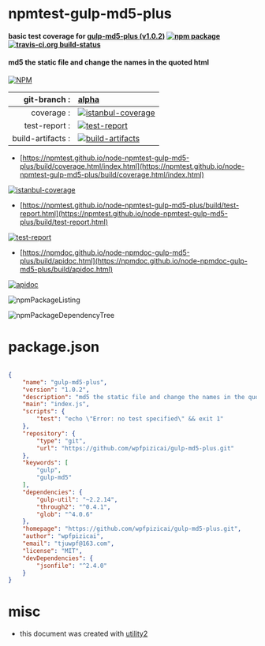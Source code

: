 # npmtest-gulp-md5-plus

#### basic test coverage for  [gulp-md5-plus (v1.0.2)](https://github.com/wpfpizicai/gulp-md5-plus.git)  [![npm package](https://img.shields.io/npm/v/npmtest-gulp-md5-plus.svg?style=flat-square)](https://www.npmjs.org/package/npmtest-gulp-md5-plus) [![travis-ci.org build-status](https://api.travis-ci.org/npmtest/node-npmtest-gulp-md5-plus.svg)](https://travis-ci.org/npmtest/node-npmtest-gulp-md5-plus)

#### md5 the static file and change the names in the quoted html

[![NPM](https://nodei.co/npm/gulp-md5-plus.png?downloads=true&downloadRank=true&stars=true)](https://www.npmjs.com/package/gulp-md5-plus)

| git-branch : | [alpha](https://github.com/npmtest/node-npmtest-gulp-md5-plus/tree/alpha)|
|--:|:--|
| coverage : | [![istanbul-coverage](https://npmtest.github.io/node-npmtest-gulp-md5-plus/build/coverage.badge.svg)](https://npmtest.github.io/node-npmtest-gulp-md5-plus/build/coverage.html/index.html)|
| test-report : | [![test-report](https://npmtest.github.io/node-npmtest-gulp-md5-plus/build/test-report.badge.svg)](https://npmtest.github.io/node-npmtest-gulp-md5-plus/build/test-report.html)|
| build-artifacts : | [![build-artifacts](https://npmtest.github.io/node-npmtest-gulp-md5-plus/glyphicons_144_folder_open.png)](https://github.com/npmtest/node-npmtest-gulp-md5-plus/tree/gh-pages/build)|

- [https://npmtest.github.io/node-npmtest-gulp-md5-plus/build/coverage.html/index.html](https://npmtest.github.io/node-npmtest-gulp-md5-plus/build/coverage.html/index.html)

[![istanbul-coverage](https://npmtest.github.io/node-npmtest-gulp-md5-plus/build/screenCapture.buildCi.browser.%252Ftmp%252Fbuild%252Fcoverage.lib.html.png)](https://npmtest.github.io/node-npmtest-gulp-md5-plus/build/coverage.html/index.html)

- [https://npmtest.github.io/node-npmtest-gulp-md5-plus/build/test-report.html](https://npmtest.github.io/node-npmtest-gulp-md5-plus/build/test-report.html)

[![test-report](https://npmtest.github.io/node-npmtest-gulp-md5-plus/build/screenCapture.buildCi.browser.%252Ftmp%252Fbuild%252Ftest-report.html.png)](https://npmtest.github.io/node-npmtest-gulp-md5-plus/build/test-report.html)

- [https://npmdoc.github.io/node-npmdoc-gulp-md5-plus/build/apidoc.html](https://npmdoc.github.io/node-npmdoc-gulp-md5-plus/build/apidoc.html)

[![apidoc](https://npmdoc.github.io/node-npmdoc-gulp-md5-plus/build/screenCapture.buildCi.browser.%252Ftmp%252Fbuild%252Fapidoc.html.png)](https://npmdoc.github.io/node-npmdoc-gulp-md5-plus/build/apidoc.html)

![npmPackageListing](https://npmtest.github.io/node-npmtest-gulp-md5-plus/build/screenCapture.npmPackageListing.svg)

![npmPackageDependencyTree](https://npmtest.github.io/node-npmtest-gulp-md5-plus/build/screenCapture.npmPackageDependencyTree.svg)



# package.json

```json

{
    "name": "gulp-md5-plus",
    "version": "1.0.2",
    "description": "md5 the static file and change the names in the quoted html ",
    "main": "index.js",
    "scripts": {
        "test": "echo \"Error: no test specified\" && exit 1"
    },
    "repository": {
        "type": "git",
        "url": "https://github.com/wpfpizicai/gulp-md5-plus.git"
    },
    "keywords": [
        "gulp",
        "gulp-md5"
    ],
    "dependencies": {
        "gulp-util": "~2.2.14",
        "through2": "^0.4.1",
        "glob": "^4.0.6"
    },
    "homepage": "https://github.com/wpfpizicai/gulp-md5-plus.git",
    "author": "wpfpizicai",
    "email": "tjuwpf@163.com",
    "license": "MIT",
    "devDependencies": {
        "jsonfile": "^2.4.0"
    }
}
```



# misc
- this document was created with [utility2](https://github.com/kaizhu256/node-utility2)
